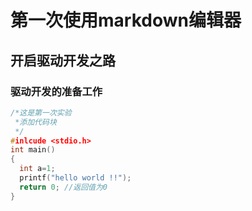 # 第一次使用markdown编辑器
## 开启驱动开发之路
### 驱动开发的准备工作

```c
/*这是第一次实验
 *添加代码块
 */
#inlcude <stdio.h>
int main()
{
  int a=1;
  printf("hello world !!");
  return 0; //返回值为0
}
```




